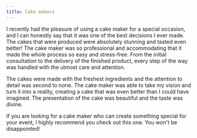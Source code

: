```yaml
---
title: Cake makers
---
```


I recently had the pleasure of using a cake maker for a special occasion, and I can honestly say that it was one of the best decisions I ever made. The cakes that were produced were absolutely stunning and tasted even better! The cake maker was so professional and accommodating that it made the whole process so easy and stress-free. From the initial consultation to the delivery of the finished product, every step of the way was handled with the utmost care and attention. 

The cakes were made with the freshest ingredients and the attention to detail was second to none. The cake maker was able to take my vision and turn it into a reality, creating a cake that was even better than I could have imagined. The presentation of the cake was beautiful and the taste was divine. 

If you are looking for a cake maker who can create something special for your event, I highly recommend you check out this one. You won't be disappointed!
